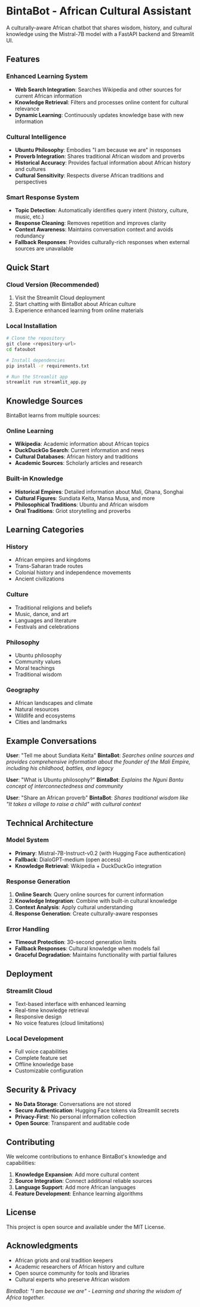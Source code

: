 # BintaBot - African Cultural Assistant

A culturally-aware African chatbot that shares wisdom, history, and cultural knowledge using the Mistral-7B model with a FastAPI backend and Streamlit UI.

## Features

### Enhanced Learning System
- **Web Search Integration**: Searches Wikipedia and other sources for current African information
- **Knowledge Retrieval**: Filters and processes online content for cultural relevance
- **Dynamic Learning**: Continuously updates knowledge base with new information

### Cultural Intelligence
- **Ubuntu Philosophy**: Embodies "I am because we are" in responses
- **Proverb Integration**: Shares traditional African wisdom and proverbs
- **Historical Accuracy**: Provides factual information about African history and cultures
- **Cultural Sensitivity**: Respects diverse African traditions and perspectives

### Smart Response System
- **Topic Detection**: Automatically identifies query intent (history, culture, music, etc.)
- **Response Cleaning**: Removes repetition and improves clarity
- **Context Awareness**: Maintains conversation context and avoids redundancy
- **Fallback Responses**: Provides culturally-rich responses when external sources are unavailable

## Quick Start

### Cloud Version (Recommended)
1. Visit the Streamlit Cloud deployment
2. Start chatting with BintaBot about African culture
3. Experience enhanced learning from online materials

### Local Installation
```bash
# Clone the repository
git clone <repository-url>
cd fatoubot

# Install dependencies
pip install -r requirements.txt

# Run the Streamlit app
streamlit run streamlit_app.py
```

## Knowledge Sources

BintaBot learns from multiple sources:

### Online Learning
- **Wikipedia**: Academic information about African topics
- **DuckDuckGo Search**: Current information and news
- **Cultural Databases**: African history and traditions
- **Academic Sources**: Scholarly articles and research

### Built-in Knowledge
- **Historical Empires**: Detailed information about Mali, Ghana, Songhai
- **Cultural Figures**: Sundiata Keita, Mansa Musa, and more
- **Philosophical Traditions**: Ubuntu and African wisdom
- **Oral Traditions**: Griot storytelling and proverbs

## Learning Categories

### History
- African empires and kingdoms
- Trans-Saharan trade routes
- Colonial history and independence movements
- Ancient civilizations

### Culture
- Traditional religions and beliefs
- Music, dance, and art
- Languages and literature
- Festivals and celebrations

### Philosophy
- Ubuntu philosophy
- Community values
- Moral teachings
- Traditional wisdom

### Geography
- African landscapes and climate
- Natural resources
- Wildlife and ecosystems
- Cities and landmarks

## Example Conversations

**User**: "Tell me about Sundiata Keita"
**BintaBot**: *Searches online sources and provides comprehensive information about the founder of the Mali Empire, including his childhood, battles, and legacy*

**User**: "What is Ubuntu philosophy?"
**BintaBot**: *Explains the Nguni Bantu concept of interconnectedness and community*

**User**: "Share an African proverb"
**BintaBot**: *Shares traditional wisdom like "It takes a village to raise a child" with cultural context*

## Technical Architecture

### Model System
- **Primary**: Mistral-7B-Instruct-v0.2 (with Hugging Face authentication)
- **Fallback**: DialoGPT-medium (open access)
- **Knowledge Retrieval**: Wikipedia + DuckDuckGo integration

### Response Generation
1. **Online Search**: Query online sources for current information
2. **Knowledge Integration**: Combine with built-in cultural knowledge
3. **Context Analysis**: Apply cultural understanding
4. **Response Generation**: Create culturally-aware responses

### Error Handling
- **Timeout Protection**: 30-second generation limits
- **Fallback Responses**: Cultural knowledge when models fail
- **Graceful Degradation**: Maintains functionality with partial failures

## Deployment

### Streamlit Cloud
- Text-based interface with enhanced learning
- Real-time knowledge retrieval
- Responsive design
- No voice features (cloud limitations)

### Local Development
- Full voice capabilities
- Complete feature set
- Offline knowledge base
- Customizable configuration

## Security & Privacy

- **No Data Storage**: Conversations are not stored
- **Secure Authentication**: Hugging Face tokens via Streamlit secrets
- **Privacy-First**: No personal information collection
- **Open Source**: Transparent and auditable code

## Contributing

We welcome contributions to enhance BintaBot's knowledge and capabilities:

1. **Knowledge Expansion**: Add more cultural content
2. **Source Integration**: Connect additional reliable sources
3. **Language Support**: Add more African languages
4. **Feature Development**: Enhance learning algorithms

## License

This project is open source and available under the MIT License.

## Acknowledgments

- African griots and oral tradition keepers
- Academic researchers of African history and culture
- Open source community for tools and libraries
- Cultural experts who preserve African wisdom

*BintaBot: "I am because we are" - Learning and sharing the wisdom of Africa together.* 